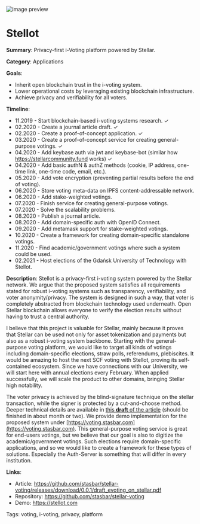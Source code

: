 ![image preview](https://raw.githubusercontent.com/stasbar/stellar-voting/master/img/stellot-scf.png)

# Stellot

**Summary**: Privacy-first i-Voting platform powered by Stellar.

**Category**: Applications

**Goals**:
- Inherit open blockchain trust in the i-voting system.
- Lower operational costs by leveraging existing blockchain infrastructure.
- Achieve privacy and verifiability for all voters.

**Timeline**:
- 11.2019 - Start blockchain-based i-voting systems research. ✓
- 02.2020 - Create a journal article draft. ✓
- 02.2020 - Create a proof-of-concept application. ✓
- 03.2020 - Create a proof-of-concept service for creating general-purpose votings. ✓
- 04.2020 - Add keybase auth via jwt and keybase-bot (similar how https://stellarcommunity.fund works) ✓
- 04.2020 - Add basic authN & authZ methods (cookie, IP address, one-time link, one-time code, email, etc.).
- 05.2020 - Add vote encryption (preventing partial results before the end of voting).
- 06.2020 - Store voting meta-data on IPFS content-addressable network.
- 06.2020 - Add stake-weighted votings.
- 07.2020 - Finish service for creating general-purpose votings.
- 07.2020 - Solve the scalability problems.
- 08.2020 - Publish a journal article.
- 08.2020 - Add domain-specific auth with OpenID Connect.
- 09.2020 - Add metamask support for stake-weighted votings.
- 10.2020 - Create a framework for creating domain-specific standalone votings.
- 11.2020 - Find academic/government votings where such a system could be used.
- 02.2021 - Host elections of the Gdańsk University of Technology with Stellot.

**Description**: Stellot is a privacy-first i-voting system powered by the Stellar network. We argue that the proposed system satisfies all requirements stated for robust i-voting systems such as transparency, verifiability, and voter anonymity/privacy. The system is designed in such a way, that voter is completely abstracted from blockchain technology used underneath. Open Stellar blockchain allows everyone to verify the election results without having to trust a central authority.

I believe that this project is valuable for Stellar, mainly because it proves that Stellar can be used not only for asset tokenization and payments but also as a robust i-voting system backbone.
Starting with the general-purpose voting platform, we would like to target all kinds of votings including domain-specific elections, straw polls, referendums, plebiscites. It would be amazing to host the next SCF voting with Stellot, proving its self-contained ecosystem. Since we have connections with our University, we will start here with annual elections every February. When applied successfully, we will scale the product to other domains, bringing Stellar high notability.

The voter privacy is achieved by the blind-signature technique on the stellar transaction, while the signer is protected by a cut-and-choose method.  Deeper technical details are available in [this **draft** of the article](https://github.com/stasbar/stellar-voting/releases/download/0.0.1/draft_evoting_on_stellar.pdf) (should be finished in about month or two). We provide demo implementation for the proposed system under [https://voting.stasbar.com](https://voting.stasbar.com). This general-purpose voting service is great for end-users votings, but we believe that our goal is also to digitize the academic/government votings. Such elections require domain-specific applications, and so we would like to create a framework for these types of solutions. Especially the Auth-Server is something that will differ in every institution.

**Links**:
- Article: https://github.com/stasbar/stellar-voting/releases/download/0.0.1/draft_evoting_on_stellar.pdf
- Repository: https://github.com/stasbar/stellar-voting
- Demo: https://stellot.com

Tags: voting, i-voting, privacy, platform
